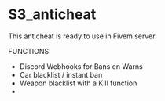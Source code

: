 # S3_anticheat

This anticheat is ready to use in Fivem server.

FUNCTIONS:
- Discord Webhooks for Bans en Warns
- Car blacklist / instant ban
- Weapon blacklist with a Kill function
-
